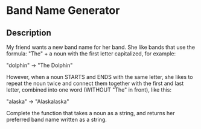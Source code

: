 # Band Name Generator

## Description

My friend wants a new band name for her band. She like bands that use the formula: "The" + a noun with the first letter capitalized, for example:

"dolphin" -> "The Dolphin"

However, when a noun STARTS and ENDS with the same letter, she likes to repeat the noun twice and connect them together with the first and last letter, combined into one word (WITHOUT "The" in front), like this:

"alaska" -> "Alaskalaska"

Complete the function that takes a noun as a string, and returns her preferred band name written as a string.
